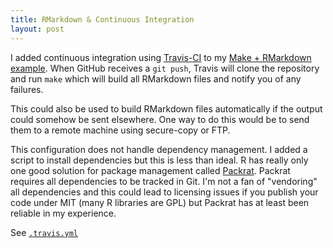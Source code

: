 ```yaml
---
title: RMarkdown & Continuous Integration
layout: post
---
```


I added continuous integration using [Travis-CI](https://travis-ci.com) to my
[Make + RMarkdown example](https://github.com/audy/make-rmarkdown). When GitHub
receives a `git push`, Travis will clone the repository and run `make` which
will build all RMarkdown files and notify you of any failures.

This could also be used to build RMarkdown files automatically if the output
could somehow be sent elsewhere. One way to do this would be to send them to a
remote machine using secure-copy or FTP.

This configuration does not handle dependency management. I added a script to
install dependencies but this is less than ideal. R has really only one good
solution for package management called
[Packrat](https://rstudio.github.io/packrat/). Packrat requires all dependencies
to be tracked in Git. I'm not a fan of "vendoring" all dependencies and this
could lead to licensing issues if you publish your code under MIT (many R
libraries are GPL) but Packrat has at least been reliable in my experience.

See [`.travis.yml`](https://github.com/audy/make-rmarkdown/blob/master/.travis.yml)
